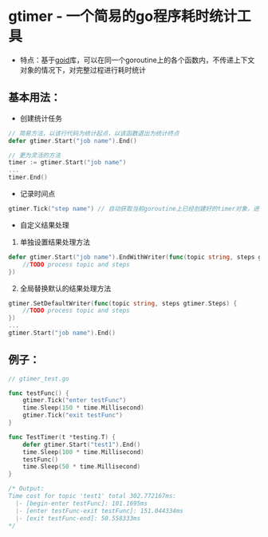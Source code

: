 # gtimer - 一个简易的go程序耗时统计工具

* 特点：基于[goid](github.com/petermattis/goid)库，可以在同一个goroutine上的各个函数内，不传递上下文对象的情况下，对完整过程进行耗时统计
  
## 基本用法：

* 创建统计任务

```go
// 简易方法，以该行代码为统计起点，以该函数退出为统计终点
defer gtimer.Start("job name").End()

// 更为灵活的方法
timer := gtimer.Start("job name")
...
timer.End()
```

* 记录时间点

```go
gtimer.Tick("step name") // 自动获取当前goroutine上已经创建好的timer对象，进行打点记录。如果无已创建的timer，该打点无效
```

* 自定义结果处理

1. 单独设置结果处理方法

```go
defer gtimer.Start("job name").EndWithWriter(func(topic string, steps gtimer.Steps) {
    //TODO process topic and steps
})
```

2. 全局替换默认的结果处理方法

```go
gtimer.SetDefaultWriter(func(topic string, steps gtimer.Steps) {
    //TODO process topic and steps
})
...
gtimer.Start("job name").End()
```

## 例子：

```go
// gtimer_test.go

func testFunc() {
	gtimer.Tick("enter testFunc")
	time.Sleep(150 * time.Millisecond)
	gtimer.Tick("exit testFunc")
}

func TestTimer(t *testing.T) {
	defer gtimer.Start("test1").End()
	time.Sleep(100 * time.Millisecond)
	testFunc()
	time.Sleep(50 * time.Millisecond)
}

/* Output:
Time cost for topic 'test1' total 302.772167ms: 
  |- [begin-enter testFunc]: 101.1695ms
  |- [enter testFunc-exit testFunc]: 151.044334ms
  |- [exit testFunc-end]: 50.558333ms
*/
```